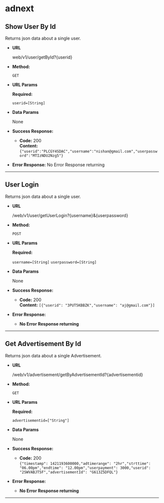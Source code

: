 # adnext

**Show User By Id**
----
  Returns json data about a single user.

* **URL**

  web/v1/user/getById?{userid}

* **Method:**

  `GET`
  
*  **URL Params**

   **Required:**
 
   `userid=[String]`

* **Data Params**

  None

* **Success Response:**

  * **Code:** 200 <br />
    **Content:** `{"userid":"PLCGY4SDAC","username":"nishan@gmail.com","userpassword":"MTIzNDU2Nzg5"}`
 
* **Error Response:**
  No Error Response returning
___________________________________________________________________________________________________________________________

**User Login**
----
  Returns json data about a single user.

* **URL**

  /web/v1/user/getUserLogin?{username}&{userpassword}

* **Method:**

  `POST`
  
*  **URL Params**

   **Required:**
 
   `username=[String]`
   `userpassword=[String]`

* **Data Params**

  None

* **Success Response:**

  * **Code:** 200 <br />
    **Content:** `[{"userid": "3PUT5KBBZK","username": "aj@gmail.com"}]`
 
* **Error Response:**

  * **No Error Response returning** <br />
  
__________________________________________________________________________________________________________________________

**Get Advertisement By Id**
----
  Returns json data about a single Advertisement.

* **URL**

  /web/v1/advertisement/getByAdvertisementId?{advertisementid}

* **Method:**

  `GET`
  
*  **URL Params**

   **Required:**
 
   `advertisementid=["String"]`

* **Data Params**

  None

* **Success Response:**

  * **Code:** 200 <br />`{"timestamp": 1421193600000,"adtimerange": "2hr","strttime": "06.00pm","endtime": "12.00pm","userpayment": 3000,"userid": "2SWVABJT5F","advertisementId": "G613Z5DFQL"}`
 
* **Error Response:**

  * **No Error Response returning** <br />

__________________________________________________________________________________________________________________________

